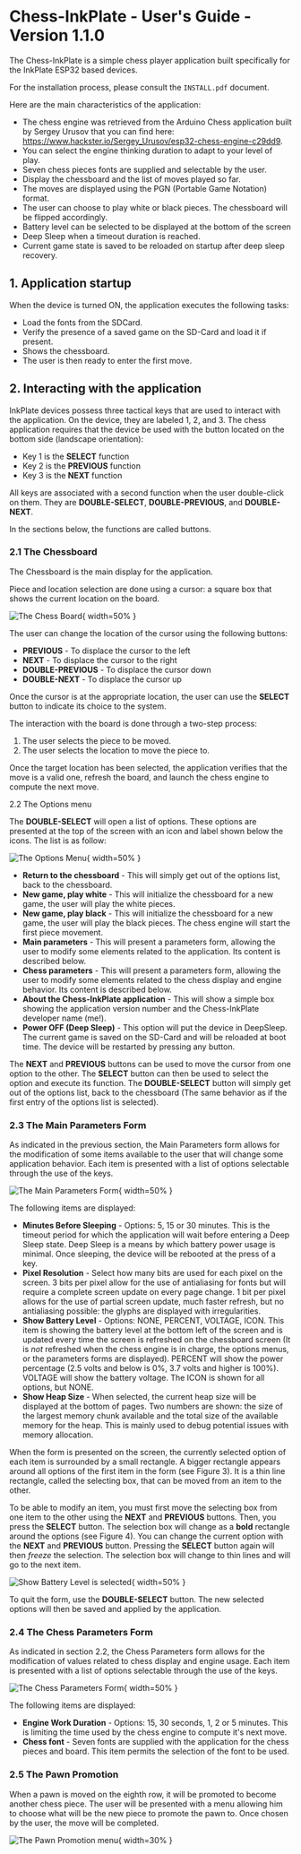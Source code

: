 # Chess-InkPlate - User's Guide - Version 1.1.0

The Chess-InkPlate is a simple chess player application built specifically for the InkPlate ESP32 based devices.

For the installation process, please consult the `INSTALL.pdf` document.

Here are the main characteristics of the application:

- The chess engine was retrieved from the Arduino Chess application built by Sergey Urusov that you can find here: https://www.hackster.io/Sergey_Urusov/esp32-chess-engine-c29dd9.
- You can select the engine thinking duration to adapt to your level of play.
- Seven chess pieces fonts are supplied and selectable by the user.
- Display the chessboard and the list of moves played so far. 
- The moves are displayed using the PGN (Portable Game Notation) format.
- The user can choose to play white or black pieces. The chessboard will be flipped accordingly.
- Battery level can be selected to be displayed at the bottom of the screen
- Deep Sleep when a timeout duration is reached.
- Current game state is saved to be reloaded on startup after deep sleep recovery.
  
## 1. Application startup

When the device is turned ON, the application executes the following tasks:

- Load the fonts from the SDCard.
- Verify the presence of a saved game on the SD-Card and load it if present.
- Shows the chessboard. 
- The user is then ready to enter the first move.

## 2. Interacting with the application

InkPlate devices possess three tactical keys that are used to interact with the application. On the device, they are labeled 1, 2, and 3. The chess application requires that the device be used with the button located on the bottom side (landscape orientation):

  - Key 1 is the **SELECT** function
  - Key 2 is the **PREVIOUS** function
  - Key 3 is the **NEXT** function

All keys are associated with a second function when the user double-click on them. They are **DOUBLE-SELECT**, **DOUBLE-PREVIOUS**, and **DOUBLE-NEXT**.

In the sections below, the functions are called buttons.

### 2.1 The Chessboard

The Chessboard is the main display for the application. 

Piece and location selection are done using a cursor: a square box that shows the current location on the board. 

![The Chess Board](pictures/chess-board.png){ width=50% }

The user can change the location of the cursor using the following buttons:

- **PREVIOUS** - To displace the cursor to the left
- **NEXT** - To displace the cursor to the right
- **DOUBLE-PREVIOUS** - To displace the cursor down
- **DOUBLE-NEXT** - To displace the cursor up

Once the cursor is at the appropriate location, the user can use the **SELECT** button to indicate its choice to the system.

The interaction with the board is done through a two-step process:

1. The user selects the piece to be moved.
2. The user selects the location to move the piece to.

Once the target location has been selected, the application verifies that the move is a valid one, refresh the board, and launch the chess engine to compute the next move.

2.2 The Options menu

The **DOUBLE-SELECT** will open a list of options. These options are presented at the top of the screen with an icon and label shown below the icons. The list is as follow:

![The Options Menu](pictures/options-menu.png){ width=50% }

- **Return to the chessboard** - This will simply get out of the options list, back to the chessboard.
- **New game, play white** - This will initialize the chessboard for a new game, the user will play the white pieces. 
- **New game, play black** - This will initialize the chessboard for a new game, the user will play the black pieces. The chess engine will start the first piece movement.
- **Main parameters** - This will present a parameters form, allowing the user to modify some elements related to the application. Its content is described below.
- **Chess parameters** - This will present a parameters form, allowing the user to modify some elements related to the chess display and engine behavior. Its content is described below.
- **About the Chess-InkPlate application** - This will show a simple box showing the application version number and the Chess-InkPlate developer name (me!).
- **Power OFF (Deep Sleep)** - This option will put the device in DeepSleep. The current game is saved on the SD-Card and will be reloaded at boot time. The device will be restarted by pressing any button.

The **NEXT** and **PREVIOUS** buttons can be used to move the cursor from one option to the other. The **SELECT** button can then be used to select the option and execute its function. The **DOUBLE-SELECT** button will simply get out of the options list, back to the chessboard (The same behavior as if the first entry of the options list is selected).

### 2.3 The Main Parameters Form

As indicated in the previous section, the Main Parameters form allows for the modification of some items available to the user that will change some application behavior. Each item is presented with a list of options selectable through the use of the keys.

![The Main Parameters Form](pictures/main-parameters-form.png){ width=50% }

The following items are displayed:

- **Minutes Before Sleeping** - Options: 5, 15 or 30 minutes. This is the timeout period for which the application will wait before entering a Deep Sleep state. Deep Sleep is a means by which battery power usage is minimal. Once sleeping, the device will be rebooted at the press of a key.
- **Pixel Resolution** - Select how many bits are used for each pixel on the screen. 3 bits per pixel allow for the use of antialiasing for fonts but will require a complete screen update on every page change. 1 bit per pixel allows for the use of partial screen update, much faster refresh, but no antialiasing possible: the glyphs are displayed with irregularities.
- **Show Battery Level** - Options: NONE, PERCENT, VOLTAGE, ICON. This item is showing the battery level at the bottom left of the screen and is updated every time the screen is refreshed on the chessboard screen (It is *not* refreshed when the chess engine is in charge, the options menus, or the parameters forms are displayed). PERCENT will show the power percentage (2.5 volts and below is 0%, 3.7 volts and higher is 100%). VOLTAGE will show the battery voltage. The ICON is shown for all options, but NONE.
- **Show Heap Size** - When selected, the current heap size will be displayed at the bottom of pages. Two numbers are shown: the size of the largest memory chunk available and the total size of the available memory for the heap. This is mainly used to debug potential issues with memory allocation.
   
When the form is presented on the screen, the currently selected option of each item is surrounded by a small rectangle. A bigger rectangle appears around all options of the first item in the form (see Figure 3). It is a thin line rectangle, called the selecting box, that can be moved from an item to the other.

To be able to modify an item, you must first move the selecting box from one item to the other using the **NEXT** and **PREVIOUS** buttons. Then, you press the **SELECT** button. The selection box will change as a **bold** rectangle around the options (see Figure 4). You can change the current option with the **NEXT** and **PREVIOUS** button. Pressing the **SELECT** button again will then *freeze* the selection. The selection box will change to thin lines and will go to the next item.

![Show Battery Level is selected](pictures/parameters-after-selection.png){ width=50% }

To quit the form, use the **DOUBLE-SELECT** button. The new selected options will then be saved and applied by the application.

### 2.4 The Chess Parameters Form

As indicated in section 2.2, the Chess Parameters form allows for the modification of values related to chess display and engine usage. Each item is presented with a list of options selectable through the use of the keys.

![The Chess Parameters Form](pictures/chess-parameters-form.png){ width=50% }

The following items are displayed:

- **Engine Work Duration** - Options: 15, 30 seconds, 1, 2 or 5 minutes. This is limiting the time used by the chess engine to compute it's next move. 
- **Chess font** - Seven fonts are supplied with the application for the chess pieces and board. This item permits the selection of the font to be used. 
   
### 2.5 The Pawn Promotion

When a pawn is moved on the eighth row, it will be promoted to become another chess piece. The user will be presented with a menu allowing him to choose what will be the new piece to promote the pawn to. Once chosen by the user, the move will be completed.

![The Pawn Promotion menu](pictures/pawn-promotion.png){ width=30% }
